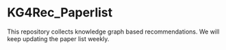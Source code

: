 # KG4Rec_Paperlist
This repository collects knowledge graph based recommendations. We will keep updating the paper list weekly.

